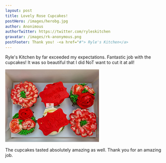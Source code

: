 ```yaml
---
layout: post
title: Lovely Rose Cupcakes!
postHero: /images/herobg.jpg
author: Anonimous
authorTwitter: https://twitter.com/ryleskitchen
gravatar: /images/rk-anonymous.png
postFooter: Thank you! -<a href="#"> Ryle's Kitchen</a>
---
```



Ryle's Kitchen by far exceeded my expectations.
Fantastic job with the cupcakes! 
It was so beautiful that I did NoT want to cut it at all! 

<img class="pull-left" src="/images/cakeT-220727-b.png" alt="cupcake image"><br>

The cupcakes tasted absolutely amazing as well. 
Thank you for an amazing job.
